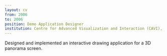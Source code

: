 ```yaml
---
layout: cv
from: 2006
to: 2006
position: Demo Application Designer
institution: Centre for Advanced Visualization and Interaction (CAVI), Århus (DK)
---
```


Designed and implemented an interactive drawing application for a 3D panorama screen.




